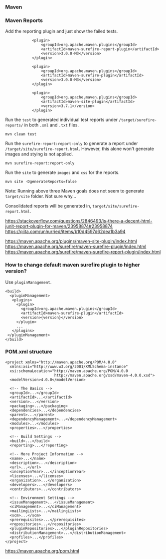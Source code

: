 ### Maven

### Maven Reports

Add the reporting plugin and just show the failed tests.

```
            <plugin>
                <groupId>org.apache.maven.plugins</groupId>
                <artifactId>maven-surefire-report-plugin</artifactId>
                <version>3.0.0-M3</version>
            </plugin>

            <plugin>
                <groupId>org.apache.maven.plugins</groupId>
                <artifactId>maven-surefire-plugin</artifactId>
                <version>3.0.0-M3</version>
            </plugin>

            <plugin>
                <groupId>org.apache.maven.plugins</groupId>
                <artifactId>maven-site-plugin</artifactId>
                <version>3.7.1</version>
            </plugin>
```

Run the `test` to generated individual test reports under `/target/surefire-reports/` in both `.xml` and `.txt` files.
```
mvn clean test
```

Run the `surefire-report:report-only` to generate a report under `/target/site/surefire-report.html`.  However, this alone won't generate images and stying is not applied.
```
mvn surefire-report:report-only
```

Run the `site` to generate `images` and `css` for the reports.
```
mvn site -DgenerateReports=false
```

Note: Running above three Maven goals does not seem to generate `target/site` folder.  Not sure why...

Consolidated reports will be generated in, `target/site/surefire-report.html`.

https://stackoverflow.com/questions/2846493/is-there-a-decent-html-junit-report-plugin-for-maven/23958874#23958874
https://qiita.com/unhurried/items/b10d4597d62dea1b3a94

https://maven.apache.org/plugins/maven-site-plugin/index.html
https://maven.apache.org/surefire/maven-surefire-plugin/index.html
https://maven.apache.org/surefire/maven-surefire-report-plugin/index.html


### How to change default maven surefire plugin to higher version?

Use `pluginManagement`.

```
<build>
  <pluginManagement>
   <plugins>
     <plugin>
       <groupId>org.apache.maven.plugins</groupId>
       <artifactId>maven-surefire-plugin</artifactId>
       <version>{version}</version>
     </plugin>
     ...
   </plugins>
 </pluginManagement>
</build>
```


### POM.xml structure

```
<project xmlns="http://maven.apache.org/POM/4.0.0"
  xmlns:xsi="http://www.w3.org/2001/XMLSchema-instance"
  xsi:schemaLocation="http://maven.apache.org/POM/4.0.0
                      http://maven.apache.org/xsd/maven-4.0.0.xsd">
  <modelVersion>4.0.0</modelVersion>
 
  <!-- The Basics -->
  <groupId>...</groupId>
  <artifactId>...</artifactId>
  <version>...</version>
  <packaging>...</packaging>
  <dependencies>...</dependencies>
  <parent>...</parent>
  <dependencyManagement>...</dependencyManagement>
  <modules>...</modules>
  <properties>...</properties>
 
  <!-- Build Settings -->
  <build>...</build>
  <reporting>...</reporting>
 
  <!-- More Project Information -->
  <name>...</name>
  <description>...</description>
  <url>...</url>
  <inceptionYear>...</inceptionYear>
  <licenses>...</licenses>
  <organization>...</organization>
  <developers>...</developers>
  <contributors>...</contributors>
 
  <!-- Environment Settings -->
  <issueManagement>...</issueManagement>
  <ciManagement>...</ciManagement>
  <mailingLists>...</mailingLists>
  <scm>...</scm>
  <prerequisites>...</prerequisites>
  <repositories>...</repositories>
  <pluginRepositories>...</pluginRepositories>
  <distributionManagement>...</distributionManagement>
  <profiles>...</profiles>
</project>
```

https://maven.apache.org/pom.html
